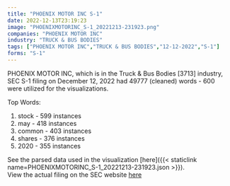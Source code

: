 ```yaml
---
title: "PHOENIX MOTOR INC S-1"
date: 2022-12-13T23:19:23
image: "PHOENIXMOTORINC_S-1_20221213-231923.png"
companies: "PHOENIX MOTOR INC"
industry: "TRUCK & BUS BODIES"
tags: ["PHOENIX MOTOR INC","TRUCK & BUS BODIES","12-12-2022","S-1"]
forms: "S-1"
---
```

PHOENIX MOTOR INC, which is in the Truck & Bus Bodies [3713] industry, SEC S-1 filing on December 12, 2022 had 49777 (cleaned) words - 600 were utilized for the visualizations.

Top Words:
1. stock - 599 instances
2. may - 418 instances
3. common - 403 instances
4. shares - 376 instances
5. 2020 - 355 instances


See the parsed data used in the visualization [here]({{< staticlink name=PHOENIXMOTORINC_S-1_20221213-231923.json >}}).  
View the actual filing on the SEC website [here](https://www.sec.gov/Archives/edgar/data/1879848/0001104659-22-126321.txt)